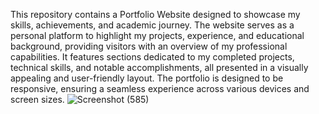 This repository contains a Portfolio Website designed to showcase my skills, achievements, and academic journey. The website serves as a personal platform to highlight my projects, experience, and educational background, providing visitors with an overview of my professional capabilities. It features sections dedicated to my completed projects, technical skills, and notable accomplishments, all presented in a visually appealing and user-friendly layout. The portfolio is designed to be responsive, ensuring a seamless experience across various devices and screen sizes.
![Screenshot (585)](https://github.com/user-attachments/assets/896a31fa-0103-456e-ad9f-0ef94a3a02f5)
